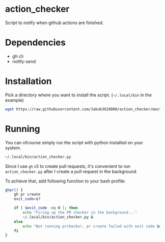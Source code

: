 # action_checker
Script to notify when github actions are finished.

# Dependencies
- gh cli
- notify-send

# Installation
Pick a directory where you want to install the script. (`~/.local/bin` in the example)

```bash
wget https://raw.githubusercontent.com/Jakub3628800/action_checker/master/action_checker.py -P ~/.local/bin && chmod +x ~/.local/bin/action_checker.py
```

# Running
You can ofcourse simply run the script with python installed on your system.
```bash
~/.local/bin/action_checker.py
```

Since I use `gh` cli to create pull requests, it's convenient to run `action_checker.py` after I create a pull request in the background.

To achieve that, add following function to your bash profile:
```bash
ghpr() {
	gh pr create
	exit_code=$?

	if [ $exit_code -eq 0 ]; then
    	echo "Firing up the PR checker in the background..."
    	~/.local/bin/action_checker.py &
	else
    	echo "Not running prchecker, pr create failed with exit code $exit_code"
	fi
}
